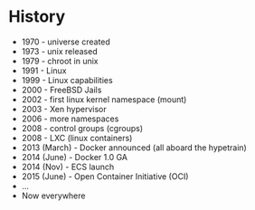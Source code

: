 # History

 - 1970 - universe created
 - 1973 - unix released
 - 1979 - chroot in unix
 - 1991 - Linux
 - 1999 - Linux capabilities
 - 2000 - FreeBSD Jails
 - 2002 - first linux kernel namespace (mount)
 - 2003 - Xen hypervisor
 - 2006 - more namespaces
 - 2008 - control groups (cgroups)
 - 2008 - LXC (linux containers)
 - 2013 (March) - Docker announced (all aboard the hypetrain)
 - 2014 (June) - Docker 1.0 GA
 - 2014 (Nov) - ECS launch
 - 2015 (June) - Open Container Initiative (OCI)
 - ...
 - Now everywhere
